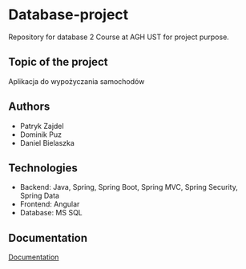 # Database-project

Repository for database 2 Course at AGH UST for project purpose.

## Topic of the project

Aplikacja do wypożyczania samochodów

## Authors

- Patryk Zajdel
- Dominik Puz
- Daniel Bielaszka

## Technologies

- Backend: Java, Spring, Spring Boot, Spring MVC, Spring Security, Spring Data
- Frontend: Angular
- Database: MS SQL

## Documentation
[Documentation](https://github.com/xMOROx/Database-project/tree/main/documentation)